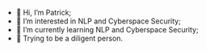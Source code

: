- 👋 Hi, I’m Patrick;
- 👀 I’m interested in NLP and Cyberspace Security;
- 🌱 I’m currently learning NLP and Cyberspace Security;
- 🌲 Trying to be a diligent person.
